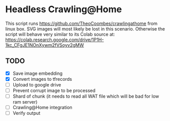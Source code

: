 # Headless Crawling@Home

This script runs https://github.com/TheoCoombes/crawlingathome from linux box. SVG images will most likely be lost in this scenario. Otherwise the script will behave very similar to its Colab source at: https://colab.research.google.com/drive/1P1H-1kc_CFgJE1NOnXywm2fVSoyv2gMW

## TODO
- [x] Save image embedding 
- [x] Convert images to tfrecords
- [ ] Upload to google drive
- [ ] Prevent corrupt image to be processed
- [ ] Shard of chunk (it needs to read all WAT file which will be bad for low ram server)
- [ ] Crawling@Home integration
- [ ] Verify output
